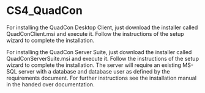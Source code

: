 # CS4_QuadCon

For installing the QuadCon Desktop Client, just download the installer called QuadConClient.msi and execute it. Follow the instructions of the setup wizard to complete the installation.

For installing the QuadCon Server Suite, just download the installer called QuadConServerSuite.msi and execute it. Follow the instructions of the setup wizard to complete the installation. The server will require an existing MS-SQL server with a database and database user as defined by the requirements document. For further instructions see the installation manual in the handed over documentation.
